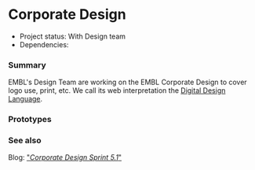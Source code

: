 # Corporate Design

- Project status: With Design team
- Dependencies:

### Summary

EMBL's Design Team are working on the EMBL Corporate Design to cover logo use, print, etc. We call its web interpretation the [Digital Design Language](digital-design-language.md). 

### Prototypes

### See also

Blog: ["*Corporate Design Sprint 5.1*"](https://blogs.embl.org/communications/2018/08/13/corporate-design-sprint-5-1/)
